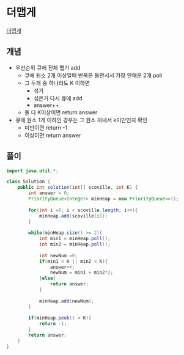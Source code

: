# 더맵게

[더맵게](https://school.programmers.co.kr/learn/courses/30/lessons/42626)

## 개념
+ 우선순위 큐에 전체 맵기 add
  + 큐에 원소 2개 이상일때 반복문 돌면서서 가장 안매운 2개 poll
  + 그 두개 중 하나라도 K 이하면 
    + 섞기
    + 섞은거 다시 큐에 add 
    + answer++
  + 둘 다 K이상이면 return answer
+ 큐에 원소 1개 이하인 경우는 그 원소 꺼내서 k미만인지 확인
  + 미만이면 return -1
  + 이상이면 return answer

## 풀이

```java
import java.util.*;

class Solution {
    public int solution(int[] scoville, int K) {
        int answer = 0;
        PriorityQueue<Integer> minHeap = new PriorityQueue<>();
        
        for(int i =0; i < scoville.length; i++){
            minHeap.add(scoville[i]);
        }
        
        while(minHeap.size() >= 2){
            int min1 = minHeap.poll();
            int min2 = minHeap.poll();
            
            int newNum =0;
            if(min1 < K || min2 < K){
                answer++;
                newNum = min1 + min2*2;
            }else{
                return answer;
            }
            
            minHeap.add(newNum);
        }
        
        if(minHeap.peek() < K){
            return -1;
        }
        return answer;
    }
}
```

